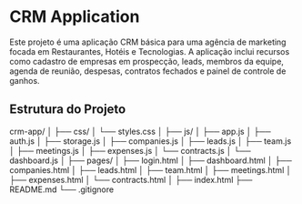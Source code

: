 # CRM Application

Este projeto é uma aplicação CRM básica para uma agência de marketing focada em Restaurantes, Hotéis e Tecnologias. A aplicação inclui recursos como cadastro de empresas em prospecção, leads, membros da equipe, agenda de reunião, despesas, contratos fechados e painel de controle de ganhos.

## Estrutura do Projeto

crm-app/
│
├── css/
│ └── styles.css
│
├── js/
│ ├── app.js
│ ├── auth.js
│ ├── storage.js
│ ├── companies.js
│ ├── leads.js
│ ├── team.js
│ ├── meetings.js
│ ├── expenses.js
│ └── contracts.js
│ └── dashboard.js
│
├── pages/
│ ├── login.html
│ ├── dashboard.html
│ ├── companies.html
│ ├── leads.html
│ ├── team.html
│ ├── meetings.html
│ ├── expenses.html
│ └── contracts.html
│
├── index.html
├── README.md
└── .gitignore